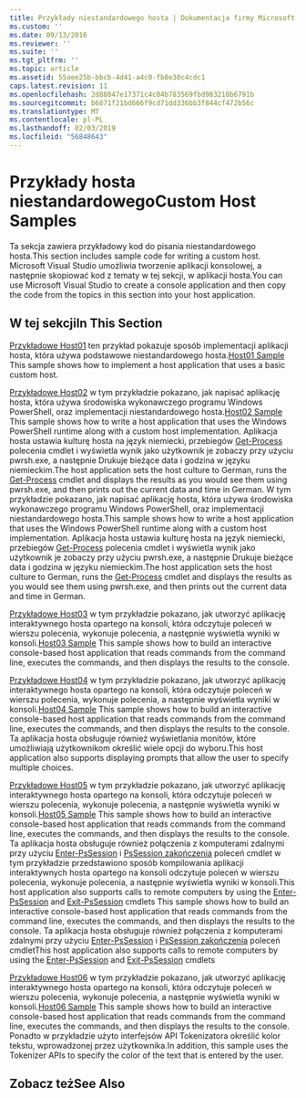 ```yaml
---
title: Przykłady niestandardowego hosta | Dokumentacja firmy Microsoft
ms.custom: ''
ms.date: 09/13/2016
ms.reviewer: ''
ms.suite: ''
ms.tgt_pltfrm: ''
ms.topic: article
ms.assetid: 55aee25b-bbcb-4d41-a4c0-fb8e30c4cdc1
caps.latest.revision: 11
ms.openlocfilehash: 2d88847e17371c4c04b783569fbd983218b6791b
ms.sourcegitcommit: b6871f21bd666f9cd71dd336bb3f844cf472b56c
ms.translationtype: MT
ms.contentlocale: pl-PL
ms.lasthandoff: 02/03/2019
ms.locfileid: "56848643"
---
```

# <a name="custom-host-samples"></a><span data-ttu-id="60fa4-102">Przykłady hosta niestandardowego</span><span class="sxs-lookup"><span data-stu-id="60fa4-102">Custom Host Samples</span></span>

<span data-ttu-id="60fa4-103">Ta sekcja zawiera przykładowy kod do pisania niestandardowego hosta.</span><span class="sxs-lookup"><span data-stu-id="60fa4-103">This section includes sample code for writing a custom host.</span></span> <span data-ttu-id="60fa4-104">Microsoft Visual Studio umożliwia tworzenie aplikacji konsolowej, a następnie skopiować kod z tematy w tej sekcji, w aplikacji hosta.</span><span class="sxs-lookup"><span data-stu-id="60fa4-104">You can use Microsoft Visual Studio to create a console application and then copy the code from the topics in this section into your host application.</span></span>

## <a name="in-this-section"></a><span data-ttu-id="60fa4-105">W tej sekcji</span><span class="sxs-lookup"><span data-stu-id="60fa4-105">In This Section</span></span>

 <span data-ttu-id="60fa4-106">[Przykładowe Host01](./host01-sample.md) ten przykład pokazuje sposób implementacji aplikacji hosta, która używa podstawowe niestandardowego hosta.</span><span class="sxs-lookup"><span data-stu-id="60fa4-106">[Host01 Sample](./host01-sample.md) This sample shows how to implement a host application that uses a basic custom host.</span></span>

 <span data-ttu-id="60fa4-107">[Przykładowe Host02](./host02-sample.md) w tym przykładzie pokazano, jak napisać aplikację hosta, która używa środowiska wykonawczego programu Windows PowerShell, oraz implementacji niestandardowego hosta.</span><span class="sxs-lookup"><span data-stu-id="60fa4-107">[Host02 Sample](./host02-sample.md) This sample shows how to write a host application that uses the Windows PowerShell runtime along with a custom host implementation.</span></span> <span data-ttu-id="60fa4-108">Aplikacja hosta ustawia kulturę hosta na język niemiecki, przebiegów [Get-Process](/powershell/module/Microsoft.PowerShell.Management/Get-Process) polecenia cmdlet i wyświetla wynik jako użytkownik je zobaczy przy użyciu pwrsh.exe, a następnie Drukuje bieżące data i godzina w języku niemieckim.</span><span class="sxs-lookup"><span data-stu-id="60fa4-108">The host application sets the host culture to German, runs the [Get-Process](/powershell/module/Microsoft.PowerShell.Management/Get-Process) cmdlet and displays the results as you would see them using pwrsh.exe, and then prints out the current data and time in German.</span></span>
<span data-ttu-id="60fa4-109">W tym przykładzie pokazano, jak napisać aplikację hosta, która używa środowiska wykonawczego programu Windows PowerShell, oraz implementacji niestandardowego hosta.</span><span class="sxs-lookup"><span data-stu-id="60fa4-109">This sample shows how to write a host application that uses the Windows PowerShell runtime along with a custom host implementation.</span></span> <span data-ttu-id="60fa4-110">Aplikacja hosta ustawia kulturę hosta na język niemiecki, przebiegów [Get-Process](/powershell/module/Microsoft.PowerShell.Management/Get-Process) polecenia cmdlet i wyświetla wynik jako użytkownik je zobaczy przy użyciu pwrsh.exe, a następnie Drukuje bieżące data i godzina w języku niemieckim.</span><span class="sxs-lookup"><span data-stu-id="60fa4-110">The host application sets the host culture to German, runs the [Get-Process](/powershell/module/Microsoft.PowerShell.Management/Get-Process) cmdlet and displays the results as you would see them using pwrsh.exe, and then prints out the current data and time in German.</span></span>

 <span data-ttu-id="60fa4-111">[Przykładowe Host03](./host03-sample.md) w tym przykładzie pokazano, jak utworzyć aplikację interaktywnego hosta opartego na konsoli, która odczytuje poleceń w wierszu polecenia, wykonuje polecenia, a następnie wyświetla wyniki w konsoli.</span><span class="sxs-lookup"><span data-stu-id="60fa4-111">[Host03 Sample](./host03-sample.md) This sample shows how to build an interactive console-based host application that reads commands from the command line, executes the commands, and then displays the results to the console.</span></span>

 <span data-ttu-id="60fa4-112">[Przykładowe Host04](./host04-sample.md) w tym przykładzie pokazano, jak utworzyć aplikację interaktywnego hosta opartego na konsoli, która odczytuje poleceń w wierszu polecenia, wykonuje polecenia, a następnie wyświetla wyniki w konsoli.</span><span class="sxs-lookup"><span data-stu-id="60fa4-112">[Host04 Sample](./host04-sample.md) This sample shows how to build an interactive console-based host application that reads commands from the command line, executes the commands, and then displays the results to the console.</span></span> <span data-ttu-id="60fa4-113">Ta aplikacja hosta obsługuje również wyświetlania monitów, które umożliwiają użytkownikom określić wiele opcji do wyboru.</span><span class="sxs-lookup"><span data-stu-id="60fa4-113">This host application also supports displaying prompts that allow the user to specify multiple choices.</span></span>

 <span data-ttu-id="60fa4-114">[Przykładowe Host05](./host05-sample.md) w tym przykładzie pokazano, jak utworzyć aplikację interaktywnego hosta opartego na konsoli, która odczytuje poleceń w wierszu polecenia, wykonuje polecenia, a następnie wyświetla wyniki w konsoli.</span><span class="sxs-lookup"><span data-stu-id="60fa4-114">[Host05 Sample](./host05-sample.md) This sample shows how to build an interactive console-based host application that reads commands from the command line, executes the commands, and then displays the results to the console.</span></span> <span data-ttu-id="60fa4-115">Ta aplikacja hosta obsługuje również połączenia z komputerami zdalnymi przy użyciu [Enter-PsSession](/powershell/module/Microsoft.PowerShell.Core/Enter-PSSession) i [PsSession zakończenia](/powershell/module/Microsoft.PowerShell.Core/Exit-PSSession) poleceń cmdlet w tym przykładzie przedstawiono sposób kompilowania aplikacji interaktywnych hosta opartego na konsoli odczytuje poleceń w wierszu polecenia, wykonuje polecenia, a następnie wyświetla wyniki w konsoli.</span><span class="sxs-lookup"><span data-stu-id="60fa4-115">This host application also supports calls to remote computers by using the [Enter-PsSession](/powershell/module/Microsoft.PowerShell.Core/Enter-PSSession) and [Exit-PsSession](/powershell/module/Microsoft.PowerShell.Core/Exit-PSSession) cmdlets This sample shows how to build an interactive console-based host application that reads commands from the command line, executes the commands, and then displays the results to the console.</span></span> <span data-ttu-id="60fa4-116">Ta aplikacja hosta obsługuje również połączenia z komputerami zdalnymi przy użyciu [Enter-PsSession](/powershell/module/Microsoft.PowerShell.Core/Enter-PSSession) i [PsSession zakończenia](/powershell/module/Microsoft.PowerShell.Core/Exit-PSSession) poleceń cmdlet</span><span class="sxs-lookup"><span data-stu-id="60fa4-116">This host application also supports calls to remote computers by using the [Enter-PsSession](/powershell/module/Microsoft.PowerShell.Core/Enter-PSSession) and [Exit-PsSession](/powershell/module/Microsoft.PowerShell.Core/Exit-PSSession) cmdlets</span></span>

 <span data-ttu-id="60fa4-117">[Przykładowe Host06](./host06-sample.md) w tym przykładzie pokazano, jak utworzyć aplikację interaktywnego hosta opartego na konsoli, która odczytuje poleceń w wierszu polecenia, wykonuje polecenia, a następnie wyświetla wyniki w konsoli.</span><span class="sxs-lookup"><span data-stu-id="60fa4-117">[Host06 Sample](./host06-sample.md) This sample shows how to build an interactive console-based host application that reads commands from the command line, executes the commands, and then displays the results to the console.</span></span> <span data-ttu-id="60fa4-118">Ponadto w przykładzie użyto interfejsów API Tokenizatora określić kolor tekstu, wprowadzonej przez użytkownika.</span><span class="sxs-lookup"><span data-stu-id="60fa4-118">In addition, this sample uses the Tokenizer APIs to specify the color of the text that is entered by the user.</span></span>

## <a name="see-also"></a><span data-ttu-id="60fa4-119">Zobacz też</span><span class="sxs-lookup"><span data-stu-id="60fa4-119">See Also</span></span>
